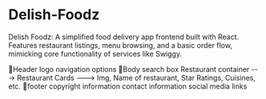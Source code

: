 # Delish-Foodz
Delish Foodz: A simplified food delivery app frontend built with React. Features restaurant listings, menu browsing, and a basic order flow, mimicking core functionality of services like Swiggy.

💢Header
logo
navigation options
💢Body
search box
Restaurant container ---> Restaurant Cards ---> Img, Name of restaurant, Star Ratings, Cuisines, etc.
💢footer
copyright information
contact information
social media links


